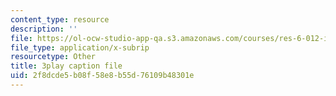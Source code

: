 ```yaml
---
content_type: resource
description: ''
file: https://ol-ocw-studio-app-qa.s3.amazonaws.com/courses/res-6-012-introduction-to-probability-spring-2018/2f8dcde5b08f58e8b55d76109b48301e_JZkT3NU2mPM.vtt
file_type: application/x-subrip
resourcetype: Other
title: 3play caption file
uid: 2f8dcde5-b08f-58e8-b55d-76109b48301e
---
```

